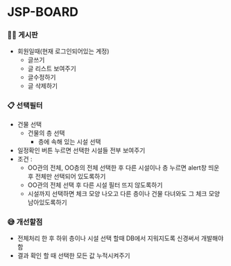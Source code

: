 # JSP-BOARD
### 👩‍💻  게시판
- 회원일때(현재 로그인되어있는 계정)
  - 글쓰기
  - 글 리스트 보여주기
  - 글수정하기
  - 글 삭제하기
  
### 📋 선택필터
- 건물 선택
  - 건물의 층 선택
    - 층에 속해 있는 시설 선택
- 일정확인 버튼 누르면 선택한 시설들 전부 보여주기
- 조건 : 
  - OO관의 전체, OO층의 전체 선택한 후 다른 시설이나 층 누르면 alert창 띄운 후 전체만 선택되어 있도록하기
  - OO관의 전체 선택 후 다른 시설 필터 뜨지 않도록하기
  - 시설까지 선택하면 체크 모양 나오고 다른 층이나 건물 다녀와도 그 체크 모양 남아있도록하기
  
### 😅 개선할점
- 전체처리 한 후 하위 층이나 시설 선택 할때 DB에서 지워지도록 신경써서 개발해야함
- 결과 확인 할 때 선택한 모든 값 누적시켜주기
